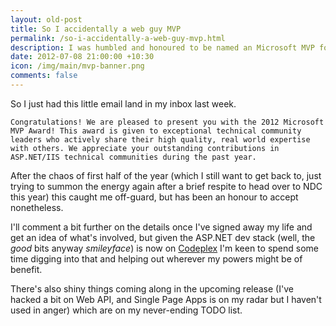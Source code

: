 ```yaml
--- 
layout: old-post
title: So I accidentally a web guy MVP
permalink: /so-i-accidentally-a-web-guy-mvp.html
description: I was humbled and honoured to be named an Microsoft MVP for ASP.NET/IIS recently...
date: 2012-07-08 21:00:00 +10:30
icon: /img/main/mvp-banner.png
comments: false
---
```

 
So I just had this little email land in my inbox last week.

    Congratulations! We are pleased to present you with the 2012 Microsoft MVP Award! This award is given to exceptional technical community leaders who actively share their high quality, real world expertise with others. We appreciate your outstanding contributions in ASP.NET/IIS technical communities during the past year.

After the chaos of first half of the year (which I still want to get back to, just trying to summon the energy again after a brief respite to head over to NDC this year) this caught me off-guard, but has been an honour to accept nonetheless.

I'll comment a bit further on the details once I've signed away my life and get an idea of what's involved, but given the ASP.NET dev stack (well, the *good* bits anyway *smileyface*) is now on [Codeplex](http://aspnetwebstack.codeplex.com/) I'm keen to spend some time digging into that and helping out wherever my powers might be of benefit.

There's also shiny things coming along in the upcoming release (I've hacked a bit on Web API, and Single Page Apps is on my radar but I haven't used in anger) which are on my never-ending TODO list.